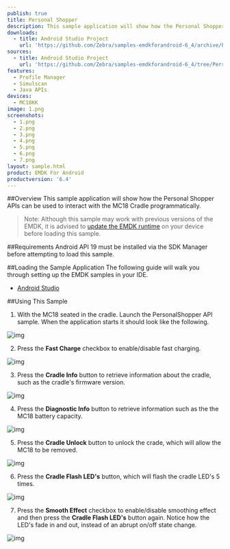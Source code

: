```yaml
---
publish: true
title: Personal Shopper
description: This sample application will show how the Personal Shopper APIs can be used to interact with the MC18 Cradle programmatically.
downloads:
  - title: Android Studio Project
    url: 'https://github.com/Zebra/samples-emdkforandroid-6_4/archive/PersonalShopperSample1.zip'
sources:
  - title: Android Studio Project
    url: 'https://github.com/Zebra/samples-emdkforandroid-6_4/tree/PersonalShopperSample1'
features:
  - Profile Manager
  - Simulscan
  - Java APIs
devices:
  - MC18KK
image: 1.png
screenshots:
  - 1.png
  - 2.png
  - 3.png
  - 4.png
  - 5.png
  - 6.png
  - 7.png
layout: sample.html
product: EMDK For Android
productversion: '6.4'
---
```


##Overview
This sample application will show how the Personal Shopper APIs can be used to interact with the MC18 Cradle programmatically.

>Note: Although this sample may work with previous versions of the EMDK, it is advised to [update the EMDK runtime](../../guide/setupDevice/) on your device before loading this sample.

##Requirements
Android API 19 must be installed via the SDK Manager before attempting to load this sample.

##Loading the Sample Application
The following guide will walk you through setting up the EMDK samples in your IDE.

* [Android Studio](/emdk-for-android/6-4/guide/emdksamples_androidstudio)

##Using This Sample

1.  With the MC18 seated in the cradle. Launch the PersonalShopper API sample.
 When the application starts it should look like the following.

  ![img](personalShopperSampleFirstLaunch.png)

2. Press the **Fast Charge** checkbox to enable/disable fast charging.

  ![img](personalShopperSampleFastCharge.png)

3. Press the **Cradle Info** button to retrieve information about the cradle, such as the cradle's firmware version.

  ![img](personalShopperSampleCradleInfo.png)

4. Press the **Diagnostic Info** button to retrieve information such as the the MC18 battery capacity.

  ![img](personalShopperSampleDiagnosticInfo.png)

5. Press the **Cradle Unlock** button to unlock the crade, which will allow the MC18 to be removed.

  ![img](personalShopperSampleUnlockCradle.png)

6. Press the **Cradle Flash LED's** button, which will flash the cradle LED's 5 times.

  ![img](personalShopperSampleFlashLED.png)

7. Press the **Smooth Effect** checkbox to enable/disable smoothing effect and then press the **Cradle Flash LED's** button again. Notice how the
LED's fade in and out, instead of an abrupt on/off state change.

  ![img](personalShopperSampleSmoothEffect.png)




















